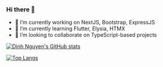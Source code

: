 ### Hi there 👋

- 🔭 I’m currently working on NextJS, Bootstrap, ExpressJS
- 🌱 I’m currently learning Flutter, Elysia, HTMX
- 👯 I’m looking to collaborate on TypeScript-based projects

[![Dinh Nguyen's GitHub stats](https://github-readme-stats.vercel.app/api?username=npham49&theme=dracula&show=reviews,prs_merged,prs_merged_percentage&hide=stars,issues,contribs)](https://github.com/anuraghazra/github-readme-stats)

[![Top Langs](https://github-readme-stats.vercel.app/api/top-langs/?username=npham49&layout=pie&theme=dracula)](https://github.com/anuraghazra/github-readme-stats)



<!--
**npham49/npham49** is a ✨ _special_ ✨ repository because its `README.md` (this file) appears on your GitHub profile.

Here are some ideas to get you started:

- 🔭 I’m currently working on ...
- 🌱 I’m currently learning ...
- 👯 I’m looking to collaborate on ...
- 🤔 I’m looking for help with ...
- 💬 Ask me about ...
- 📫 How to reach me: ...
- 😄 Pronouns: ...
- ⚡ Fun fact: ...
-->
